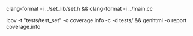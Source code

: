 clang-format -i ../set_lib/set.h && 
clang-format -i ../main.cc

lcov -t "tests/test_set" -o coverage.info -c -d tests/  &&
genhtml -o report coverage.info

